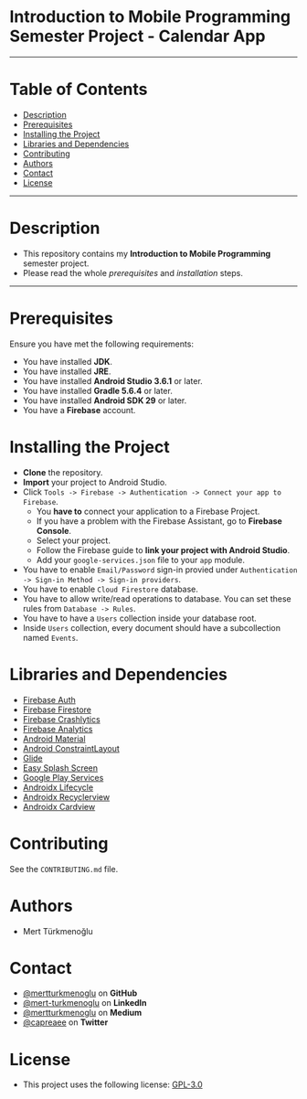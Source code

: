 # Introduction to Mobile Programming Semester Project - Calendar App
***
# Table of Contents
* [Description](#description)
* [Prerequisites](#prerequisites)
* [Installing the Project](#installing-the-project)
* [Libraries and Dependencies](#libraries-and-dependencies)
* [Contributing](#contributing)
* [Authors](#authors)
* [Contact](#contact)
* [License](#license)
***
# Description
* This repository contains my **Introduction to Mobile Programming** semester project.
* Please read the whole *prerequisites* and *installation* steps.
***
# Prerequisites
Ensure you have met the following requirements:
* You have installed **JDK**.
* You have installed **JRE**.
* You have installed **Android Studio 3.6.1** or later.
* You have installed **Gradle 5.6.4** or later.
* You have installed **Android SDK 29** or later.
* You have a **Firebase** account.
# Installing the Project
* **Clone** the repository.
* **Import** your project to Android Studio.
* Click `Tools -> Firebase -> Authentication -> Connect your app to Firebase`.
    * You **have to** connect your application to a Firebase Project.
    * If you have a problem with the Firebase Assistant, go to **Firebase Console**.
    * Select your project.
    * Follow the Firebase guide to **link your project with Android Studio**.
    * Add your `google-services.json` file to your `app` module.
* You have to enable `Email/Password` sign-in provied under `Authentication -> Sign-in Method -> Sign-in providers`.
* You have to enable `Cloud Firestore` database.
* You have to allow write/read operations to database. You can set these rules from `Database -> Rules`.
* You have to have a `Users` collection inside your database root.
* Inside `Users` collection, every document should have a subcollection named `Events`.
# Libraries and Dependencies
* [Firebase Auth](https://firebase.google.com/)
* [Firebase Firestore](https://firebase.google.com/)
* [Firebase Crashlytics](https://firebase.google.com/)
* [Firebase Analytics](https://firebase.google.com/)
* [Android Material](https://material.io/develop/android/docs/getting-started/)
* [Android ConstraintLayout](https://developer.android.com/jetpack/androidx/releases/constraintlayout)
* [Glide](https://github.com/bumptech/glide)
* [Easy Splash Screen](https://github.com/pantrif/EasySplashScreen)
* [Google Play Services](https://developers.google.com/android/guides/setup)
* [Androidx Lifecycle](https://developer.android.com/jetpack/androidx/releases/lifecycle)
* [Androidx Recyclerview](https://developer.android.com/jetpack/androidx/releases/recyclerview)
* [Androidx Cardview](https://developer.android.com/jetpack/androidx/releases/cardview)
# Contributing
See the `CONTRIBUTING.md` file.
# Authors
* Mert Türkmenoğlu
# Contact
* [@mertturkmenoglu](https://github.com/mertturkmenoglu) on **GitHub**
* [@mert-turkmenoglu](https://www.linkedin.com/in/mert-turkmenoglu/) on **LinkedIn**
* [@mertturkmenoglu](https://medium.com/@mertturkmenoglu) on **Medium**
* [@capreaee](https://twitter.com/capreaee) on **Twitter**
# License
* This project uses the following license: [GPL-3.0](https://www.gnu.org/licenses/gpl-3.0.en.html)
